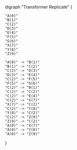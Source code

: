 digraph "Transformer Replicate" {

    "A(0)"
    "B(1)"
    "C(2)"
    "D(3)"
    "E(4)"
    "F(5)"
    "G(6)"
    "X(7)"
    "Y(8)"
    "Z(9)"

    "A(0)" -> "B(1)"
    "B(1)" -> "C(2)"
    "C(2)" -> "D(3)"
    "D(3)" -> "E(4)"
    "C(2)" -> "F(5)"
    "F(5)" -> "G(6)"
    "C(2)" -> "B(1)"
    "C(2)" -> "C(2)"
    "C(2)" -> "E(4)"
    "C(2)" -> "X(7)"
    "X(7)" -> "C(2)"
    "C(2)" -> "Y(8)"
    "Y(8)" -> "C(2)"
    "C(2)" -> "Z(9)"
    "Z(9)" -> "C(2)"
    "A(0)" -> "X(7)"
    "A(0)" -> "Y(8)"
    "A(0)" -> "Z(9)"

}
